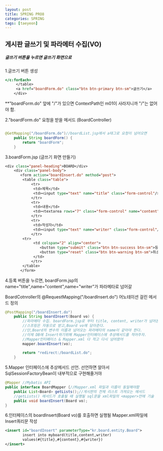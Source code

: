 ```yaml
---
layout: post
title: SPRING PRO8
categories: SPRING
tags: [taeyeon]
---
```



## 게시판 글쓰기 및 파라메터 수집(VO)

<h5>글쓰기 버튼을 누르면 글쓰기 화면으로</h5>

1.글쓰기 버튼 생성
```1=boardList.jsp
</c:forEach>
     </table>
     <a href="boardForm.do" class="btn btn-primary btn-sm">글쓰기</a> 
    </div>
```

**"boardForm.do" 앞에 "/"가 있으면 ContextPath인 m01이 사라지니까 "/"는 없어야 함.

2."boardForm.do" 요청을 받을 메서드 (BoardController)


```2=BoardController.java

@GetMapping("/boardForm.do")//boardList.jsp에서 a태그로 요청이 넘어오면
	public String boardForm() {
		return "boardForm";
	}
```

3.boardForm.jsp (글쓰기 화면 만들기)

```3=boardForm.jsp
<div class="panel-heading">BOARD</div>
    <div class="panel-body">
       <form action="boardInsert.do" method="post">
    	<table class="table">
    		<tr>
    		 <td>제목</td>
    		 <td><input type="text" name="title" class="form-control"/></td>
    		</tr>
    		<tr>
    		 <td>내용</td>
    		 <td><textarea rows="7" class="form-control" name="content"/></td>
    		</tr>
    		<tr>
    		 <td>작성자</td>
    		 <td><input type="text" name="writer" class="form-control"/></td>
    		</tr>
        <tr>
    		 <td colspan="2" align="center">
    		 	<button type="submit" class="btn btn-success btn-sm">등록</button>
    		 	<button type="reset" class="btn btn-warning btn-sm">취소</button>
    		 </td>
    		</tr>
    	</table>
       </form>
```

4.등록 버튼을 누르면, boardForm.jsp의 name="title",name="content",name="writer"가 파라메타로 넘어갈

BoardCotnroller의 @RequestMapping("/boardInsert.do") 어노테이션 걸린 메서드 정의

```4=BoardController.java
@PostMapping("/boardInsert.do")
	public String boardInsert(Board vo) {
		//파라메타 수집. boardForm.jsp로 부터 title, content, writer가 넘어온다.
		//스프링은 자동으로 받고,Board vo에 담아준다. 
		//단,Board의 변수의 이름과 넘어오는 파라메타의 name이 같아야 한다.
		//이제 DB에 Insert하기위해 Mapper인터페이스에 추상메서드를 적어주자.
		//Mapper인터페이스 & Mapper.xml 다 적고 다시 넘어왔어
		mapper.boardInsert(vo);
		
		return "redirect:/boardList.do"; 
	}
```

5.Mapper 인터페이스에 추상메서드 선언. 선언하면 알아서 SqlSessionFactoryBean이 내부적으로 구현해줄거야

```5=BoardMapper.java
@Mapper //Mybatis API
public interface BoardMapper {//Mapper.xml 파일과 이름이 동일해야함
	public List<Board> getLists();//게시판의 전체 리스트 가져오는 메서드
	//getLists() 메서드가 호출될 때 실행될 sql문을 xml파일의 <mapper>안에 기술
	public void boardInsert(Board vo); 
}
```

6.인터페이스의 boardInsert(Board vo)를 호출하면 실행될 Mapper.xml파일에 Insert쿼리문 작성

```6=BoardMapper.xml
<insert id="boardInsert" parameterType="kr.board.entity.Board">
        insert into myboard(title,content,writer)
        values(#{title},#{content},#{writer})
</insert>
```
